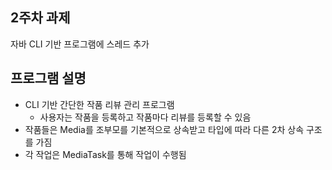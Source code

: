 ## 2주차 과제

자바 CLI 기반 프로그램에 스레드 추가

## 프로그램 설명

- CLI 기반 간단한 작품 리뷰 관리 프로그램
    - 사용자는 작품을 등록하고 작품마다 리뷰를 등록할 수 있음
- 작품들은 Media를 조부모를 기본적으로 상속받고 타입에 따라 다른 2차 상속 구조를 가짐
- 각 작업은 MediaTask를 통해 작업이 수행됨
